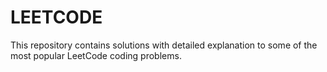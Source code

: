 # LEETCODE

This repository contains solutions with detailed explanation to some of the most popular LeetCode coding problems.
